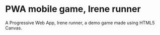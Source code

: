 # PWA mobile game, Irene runner

A Progressive Web App, Irene runner, a demo game made using HTML5 Canvas.
